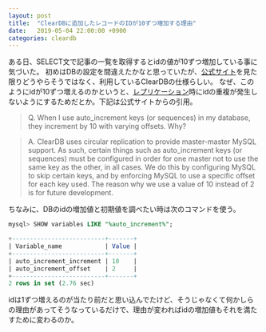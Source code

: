 ```yaml
---
layout: post
title:  "ClearDBに追加したレコードのIDが10ずつ増加する理由"
date:   2019-05-04 22:00:00 +0900
categories: cleardb
---
```


ある日、SELECT文で記事の一覧を取得するとidの値が10ずつ増加している事に気づいた。
初めはDBの設定を間違えたかなと思っていたが、[公式サイト](https://w2.cleardb.net/faqs/#general_16)を見た限りどうやらそうではなく、利用しているClearDBの仕様らしい。
なぜ、このようにidが10ずつ増えるのかというと、[レプリケーション](https://wa3.i-3-i.info/word12869.html)時にidの重複が発生しないようにするためだとか。下記は公式サイトからの引用。

> Q. When I use auto_increment keys (or sequences) in my database, they increment by 10 with varying offsets. Why?

> A. ClearDB uses circular replication to provide master-master MySQL support. As such, certain things such as auto_increment keys (or sequences) must be configured in order for one master not to use the same key as the other, in all cases. We do this by configuring MySQL to skip certain keys, and by enforcing MySQL to use a specific offset for each key used. The reason why we use a value of 10 instead of 2 is for future development.


ちなみに、DBのidの増加値と初期値を調べたい時は次のコマンドを使う。

```sql
mysql> SHOW variables LIKE "%auto_increment%";

+--------------------------+-------+
| Variable_name            | Value |
+--------------------------+-------+
| auto_increment_increment | 10    |
| auto_increment_offset    | 2     |
+--------------------------+-------+
2 rows in set (2.76 sec)
```

idは1ずつ増えるのが当たり前だと思い込んでたけど、そうじゃなくて何かしらの理由があってそうなっているだけで、理由が変わればidの増加値もそれを満たすために変わるのか。
